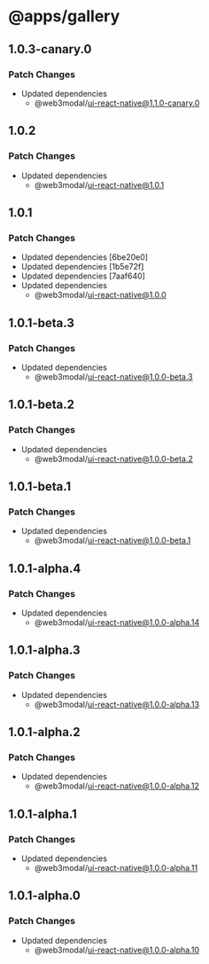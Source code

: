 # @apps/gallery

## 1.0.3-canary.0

### Patch Changes

- Updated dependencies
  - @web3modal/ui-react-native@1.1.0-canary.0

## 1.0.2

### Patch Changes

- Updated dependencies
  - @web3modal/ui-react-native@1.0.1

## 1.0.1

### Patch Changes

- Updated dependencies [6be20e0]
- Updated dependencies [1b5e72f]
- Updated dependencies [7aaf640]
- Updated dependencies
  - @web3modal/ui-react-native@1.0.0

## 1.0.1-beta.3

### Patch Changes

- Updated dependencies
  - @web3modal/ui-react-native@1.0.0-beta.3

## 1.0.1-beta.2

### Patch Changes

- Updated dependencies
  - @web3modal/ui-react-native@1.0.0-beta.2

## 1.0.1-beta.1

### Patch Changes

- Updated dependencies
  - @web3modal/ui-react-native@1.0.0-beta.1

## 1.0.1-alpha.4

### Patch Changes

- Updated dependencies
  - @web3modal/ui-react-native@1.0.0-alpha.14

## 1.0.1-alpha.3

### Patch Changes

- Updated dependencies
  - @web3modal/ui-react-native@1.0.0-alpha.13

## 1.0.1-alpha.2

### Patch Changes

- Updated dependencies
  - @web3modal/ui-react-native@1.0.0-alpha.12

## 1.0.1-alpha.1

### Patch Changes

- Updated dependencies
  - @web3modal/ui-react-native@1.0.0-alpha.11

## 1.0.1-alpha.0

### Patch Changes

- Updated dependencies
  - @web3modal/ui-react-native@1.0.0-alpha.10
